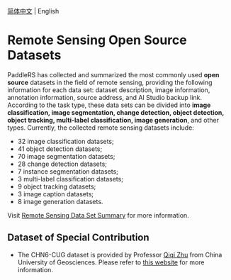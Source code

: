 [简体中文](dataset_cn.md) | English

# Remote Sensing Open Source Datasets

PaddleRS has collected and summarized the most commonly used **open source** datasets in the field of remote sensing, providing the following information for each data set: dataset description, image information, annotation information, source address, and AI Studio backup link. According to the task type, these data sets can be divided into **image classification, image segmentation, change detection, object detection, object tracking, multi-label classification, image generation**, and other types. Currently, the collected remote sensing datasets include:

* 32 image classification datasets;
* 41 object detection datasets;
* 70 image segmentation datasets;
* 28 change detection datasets;
* 7 instance segmentation datasets;
* 3 multi-label classification datasets;
* 9 object tracking datasets;
* 3 image caption datasets;
* 8 image generation datasets.

Visit [Remote Sensing Data Set Summary](./dataset_summary_en.md) for more information.

## Dataset of Special Contribution

* The CHN6-CUG dataset is provided by Professor [Qiqi Zhu](http://grzy.cug.edu.cn/zhuqiqi) from China University of Geosciences. Please refer to [this website](http://grzy.cug.edu.cn/zhuqiqi/zh_CN/yjgk/32368/content/1733.htm) for more information.
